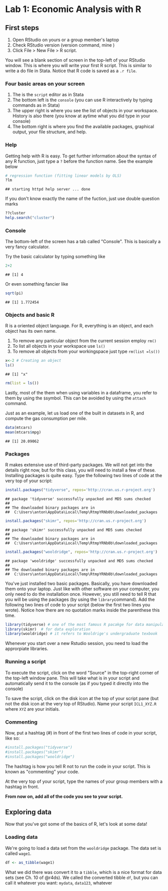 Lab 1: Economic Analysis with R
================

First steps
-----------

1.  Open RStudio on yours or a group member's laptop
2.  Check RStudio version (version command, mine )
3.  Click File &gt; New File &gt; R script.

You will see a blank section of screen in the top-left of your RStudio window. This is where you will write your first R script. This is similar to write a do file in Stata. Notice that R code is saved as a `.r file`.

### Four basic areas on your screen

1.  The is the `script` editor as in Stata
2.  The bottom left is the `console` (you can use R interactively by typing commands as in Stata)
3.  The upper right is where you see the list of objects in your workspace. History is also there (you know at aytime what you did type in your console)
4.  The bottom right is where you find the available packages, graphical output, your file structure, and help.

### Help

Getting help with R is easy. To get further information about the syntax of any R function, just type a `?` before the function name. See the example below

``` r
# regression function (fitting linear models by OLS)
?lm
```

    ## starting httpd help server ... done

If you don't know exactly the name of the fuction, just use double question marks

``` r
??cluster
help.search("cluster")
```

### Console

The bottom-left of the screen has a tab called "Console". This is basically a very fancy calculator.

Try the basic calculator by typing something like

``` r
2+2
```

    ## [1] 4

Or even something fancier like

``` r
sqrt(pi)
```

    ## [1] 1.772454

### Objects and basic R

R is a oriented object language. For R, everything is an object, and each object has its own name.

1.  To remove any particular object from the current session employ `rm()`
2.  To list all objects in your workspace use `ls()`
3.  To remove all objects from your workingspace just type `rm(list =ls())`

``` r
x<-2 # Creating an object
ls()
```

    ## [1] "x"

``` r
rm(list = ls())
```

Lastly, most of the them when using variables in a dataframe, you refer to them by using the `$`symbol. This can be avoided by using the `attach` command.

Just as an example, let us load one of the built in datasets in R, and compute the gas consumption per mile.

``` r
data(mtcars)
mean(mtcars$mpg)
```

    ## [1] 20.09062

### Packages

R makes extensive use of third-party packages. We will not get into the details right now, but for this class, you will need to install a few of these. Installing packages is quite easy. Type the following two lines of code at the very top of your script:

``` r
install.packages("tidyverse", repos='http://cran.us.r-project.org')
```

    ## package 'tidyverse' successfully unpacked and MD5 sums checked
    ## 
    ## The downloaded binary packages are in
    ##  C:\Users\anton\AppData\Local\Temp\RtmpYRNb0b\downloaded_packages

``` r
install.packages("skimr", repos='http://cran.us.r-project.org')
```

    ## package 'skimr' successfully unpacked and MD5 sums checked
    ## 
    ## The downloaded binary packages are in
    ##  C:\Users\anton\AppData\Local\Temp\RtmpYRNb0b\downloaded_packages

``` r
install.packages("wooldridge", repos='http://cran.us.r-project.org')
```

    ## package 'wooldridge' successfully unpacked and MD5 sums checked
    ## 
    ## The downloaded binary packages are in
    ##  C:\Users\anton\AppData\Local\Temp\RtmpYRNb0b\downloaded_packages

You've just installed two basic packages. Basically, you have downloaded them onto your laptop. Just like with other software on your computer, you only need to do the installation once. However, you still need to tell R that you will be using the packages (by using the `library`command). Add the following two lines of code to your script (below the first two lines you wrote). Notice how there are no quotation marks inside the parenthese this time.

``` r
library(tidyverse) # one of the most famous R pacakge for data manipulation
library(skimr)  # for data exploration
library(wooldridge) # it refers to Wooldrige's undergraduate texbook
```

Whenever you start over a new Rstudio session, you need to load the approrpiate libraries.

### Running a script

To execute the script, click on the word "Source" in the top-right corner of the top-left window pane. This will take what is in your script and automatically send it to the console (as if you typed it directly into the console)

To save the script, click on the disk icon at the top of your script pane (but not the disk icon at the very top of RStudio). Name your script `ICL1_XYZ.R` where `XYZ` are your initials.

### Commenting

Now, put a hashtag (\#) in front of the first two lines of code in your script, like so:

``` r
#install.packages("tidyverse")
#install.packages("skimr")
#install.packages("wooldridge")
```

The hashtag is how you tell R not to run the code in your script. This is known as "commenting" your code.

At the very top of your script, type the names of your group members with a hashtag in front.

**From now on, add all of the code you see to your script.**

Exploring data
--------------

Now that you've got some of the basics of R, let's look at some data!

### Loading data

We're going to load a data set from the `wooldridge` package. The data set is called `wage1`.

``` r
df <- as_tibble(wage1)
```

What we did there was convert it to a `tibble`, which is a nice format for data sets (see Ch. 10 of @r4ds). We called the converted tibble `df`, but you can call it whatever you want: `mydata`, `data123`, whatever

